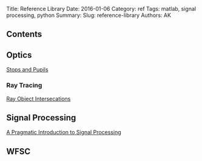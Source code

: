 Title: Reference Library
Date: 2016-01-06
Category: ref 
Tags: matlab, signal processing, python
Summary: 
Slug: reference-library
Authors: AK


## Contents



## Optics

[Stops and Pupils](http://fp.optics.arizona.edu/OT/Opti502/Class%20Notes/502-09%20Stops%20and%20Pupils.pdf)

### Ray Tracing
[Ray Object Intersecations](https://www.siggraph.org/education/materials/HyperGraph/raytrace/rtinter0.htm)

## Signal Processing

[A Pragmatic Introduction to Signal Processing]({filename}/files/a-pragmatic-introduction-to-signal-processing.pdf)



## WFSC
